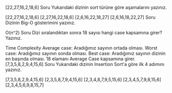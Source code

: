 [22,27,16,2,18,6]
Soru Yukarıdaki dizinin sort türüne göre aşamalarını yazınız.

[22,27,16,2,18,6]
[2,27,16,22,18,6]
[2,6,16,22,18,27]
[2,6,16,18,22,27]
Soru Dizinin Big-O gösterimini yazınız.

O(n^2)
Soru Dizi sıralandıktan sonra 18 sayısı hangi case kapsamına girer? Yazınız.

Time Complexity
Average case: Aradığımız sayının ortada olması.
Worst case: Aradığımız sayının sonda olması.
Best case: Aradığımız sayının dizinin en başında olması.
18 elamanı Average Case kapsamına girer.
[7,3,5,8,2,9,4,15,6]
Soru Yukarıdaki dizinin Insertion Sort'a göre ilk 4 adımını yazınız.

[7,3,5,8,2,9,4,15,6]
[2,3,5,8,7,9,4,15,6]
[2,3,4,8,7,9,5,15,6]
[2,3,4,5,7,9,8,15,6]
[2,3,4,5,6,9,8,15,7]
